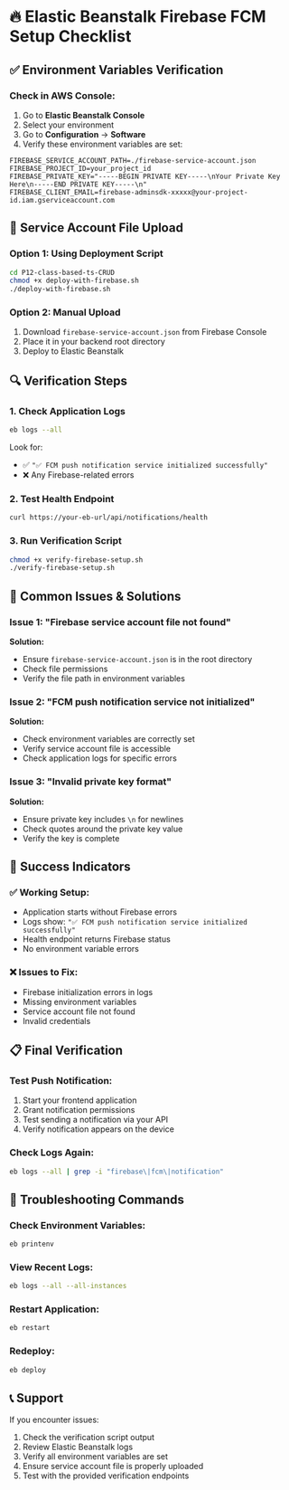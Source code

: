 # 🔥 Elastic Beanstalk Firebase FCM Setup Checklist

## ✅ **Environment Variables Verification**

### **Check in AWS Console:**
1. Go to **Elastic Beanstalk Console**
2. Select your environment
3. Go to **Configuration** → **Software**
4. Verify these environment variables are set:

```env
FIREBASE_SERVICE_ACCOUNT_PATH=./firebase-service-account.json
FIREBASE_PROJECT_ID=your_project_id
FIREBASE_PRIVATE_KEY="-----BEGIN PRIVATE KEY-----\nYour Private Key Here\n-----END PRIVATE KEY-----\n"
FIREBASE_CLIENT_EMAIL=firebase-adminsdk-xxxxx@your-project-id.iam.gserviceaccount.com
```

## 📁 **Service Account File Upload**

### **Option 1: Using Deployment Script**
```bash
cd P12-class-based-ts-CRUD
chmod +x deploy-with-firebase.sh
./deploy-with-firebase.sh
```

### **Option 2: Manual Upload**
1. Download `firebase-service-account.json` from Firebase Console
2. Place it in your backend root directory
3. Deploy to Elastic Beanstalk

## 🔍 **Verification Steps**

### **1. Check Application Logs**
```bash
eb logs --all
```
Look for:
- ✅ `"✅ FCM push notification service initialized successfully"`
- ❌ Any Firebase-related errors

### **2. Test Health Endpoint**
```bash
curl https://your-eb-url/api/notifications/health
```

### **3. Run Verification Script**
```bash
chmod +x verify-firebase-setup.sh
./verify-firebase-setup.sh
```

## 🚨 **Common Issues & Solutions**

### **Issue 1: "Firebase service account file not found"**
**Solution:**
- Ensure `firebase-service-account.json` is in the root directory
- Check file permissions
- Verify the file path in environment variables

### **Issue 2: "FCM push notification service not initialized"**
**Solution:**
- Check environment variables are correctly set
- Verify service account file is accessible
- Check application logs for specific errors

### **Issue 3: "Invalid private key format"**
**Solution:**
- Ensure private key includes `\n` for newlines
- Check quotes around the private key value
- Verify the key is complete

## 🎯 **Success Indicators**

### **✅ Working Setup:**
- Application starts without Firebase errors
- Logs show: `"✅ FCM push notification service initialized successfully"`
- Health endpoint returns Firebase status
- No environment variable errors

### **❌ Issues to Fix:**
- Firebase initialization errors in logs
- Missing environment variables
- Service account file not found
- Invalid credentials

## 📋 **Final Verification**

### **Test Push Notification:**
1. Start your frontend application
2. Grant notification permissions
3. Test sending a notification via your API
4. Verify notification appears on the device

### **Check Logs Again:**
```bash
eb logs --all | grep -i "firebase\|fcm\|notification"
```

## 🔧 **Troubleshooting Commands**

### **Check Environment Variables:**
```bash
eb printenv
```

### **View Recent Logs:**
```bash
eb logs --all --all-instances
```

### **Restart Application:**
```bash
eb restart
```

### **Redeploy:**
```bash
eb deploy
```

## 📞 **Support**

If you encounter issues:
1. Check the verification script output
2. Review Elastic Beanstalk logs
3. Verify all environment variables are set
4. Ensure service account file is properly uploaded
5. Test with the provided verification endpoints 